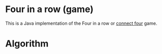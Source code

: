 # Four in a row (game)

This is a Java implementation of the Four in a row or [connect four](https://en.wikipedia.org/wiki/Connect_Four) game.

# Algorithm
